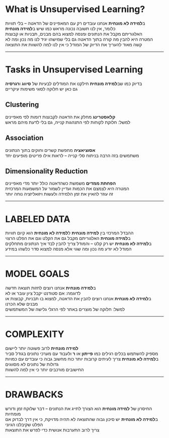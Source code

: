 # What is Unsupervised Learning?

ב**למידה לא מונחית** אנחנו עובדים רק עם המאפיינים של הדאטה – בלי תוויות  
כלומר, אין לנו תשובה נכונה מראש כמו שיש ב**למידה מונחית**  
האלגוריתם מקבל את הנתונים ומנסה למצוא בהם מבנים, תבניות או קבוצות  
המטרה היא להבין מה קורה בתוך הדאטה גם בלי שמישהו יגיד לנו מה נכון ומה לא  
קשה מאוד להעריך את הדיוק של המודל כי אין לנו למה להשוות את התוצאה  

---

# Tasks in Unsupervised Learning

בדיוק כמו שב**למידה מונחית** חילקנו את המודלים לבעיות של **סיווג** ו**רגרסיה**  
גם כאן יש חלוקה לסוגי משימות עיקריים

## Clustering

**קלאסטרינג** מחלק את הדאטה לקבוצות דומות לפי מאפיינים  
למשל: חלוקת לקוחות לפי התנהגות קנייה, גם בלי לדעת מיהם מראש

## Association

**אסוציאציה** מחפשת קשרים וחוקים בתוך הנתונים  
משתמשים בזה הרבה בניתוח סלי קנייה – לראות אילו פריטים מופיעים יחד

## Dimensionality Reduction

**הפחתת ממדים** משמשת כשהדאטה כולל יותר מדי מאפיינים  
המטרה היא לצמצם את הכמות ועדיין לשמור על המשמעות המרכזית  
זה עוזר להאיץ את זמן הלמידה ולעשות ויזואליזציה נוחה יותר

---

# LABELED DATA

ההבדל המרכזי בין **למידה מונחית** ל**למידה לא מונחית** הוא קיום תוויות  
ב**למידה מונחית** האלגוריתם מקבל גם את הקלט וגם את הפלט הרצוי  
ב**למידה לא מונחית** יש רק קלט – והמודל צריך להבין לבד איך הנתונים מתחלקים  
המודל לא יודע מה נכון ומה שגוי אלא מנסה למצוא סדר כלשהו במידע  

---

# MODEL GOALS

ב**למידה מונחית** אנחנו רוצים לחזות תוצאה חדשה  
לדוגמה: אם סטודנט יקבל ציון עובר או לא  
ב**למידה לא מונחית** אנחנו רוצים להבין את הדאטה, למצוא בו תבניות, קבוצות או מבנים שלא הכרנו  
למשל: חלוקה של מוצרים באתר לפי הרגלי גלישה של המשתמשים  

---

# COMPLEXITY

**למידה מונחית** לרוב פשוטה יותר ליישום  
מספיק להשתמש בכלים רגילים כמו **פייתון** או **ר** ולעבוד עם מערכי נתונים בגודל סביר  
ב**למידה לא מונחית** צריך לעיתים קרובות יותר כוח מחשוב גבוה כי עובדים עם כמויות גדולות של נתונים לא מסווגים  
החישובים מורכבים יותר כי אין למה להשוות  

---

# DRAWBACKS

החיסרון של **למידה מונחית** הוא הצורך לתייג את הנתונים – דבר שלוקח זמן ודורש מומחיות  
ב**למידה לא מונחית** יש סיכון גבוה שהתוצאה לא תהיה מדויקת, כי אין דרך לבדוק אם הפלט שקיבלנו הגיוני  
צריך לרוב התערבות אנושית כדי לפרש את התוצאות  